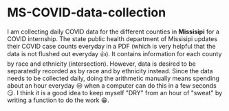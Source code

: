 # MS-COVID-data-collection
I am collecting daily COVID data for the different counties in **Missisipi** for a COVID internship. The state public health department of Missisipi updates their COVID case counts everyday in a PDF (which is very helpful that the data is not flushed out everyday :thumbsup:). It contains information for each county by race and ethnicity (intersection). However, data is desired to be separatedly recorded as by race and by ethnicity instead. Since the data needs to be collected daily, doing the arithmetic manually means spending about an hour everyday :unamused:  when a computer can do this in a few seconds :smirk:. I think it is a good idea to keep myself "DRY" from an hour of "sweat" by writing a function to do the work :grin:.
